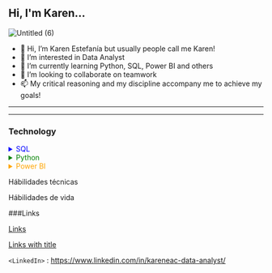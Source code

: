 ## Hi, I'm Karen...


![Untitled (6)](https://github.com/Karen-Aguilar/Karen-Aguilar/assets/151496907/40f5d922-25be-4bee-be8d-005e09ded809)



- 👋 Hi, I’m Karen Estefanía but usually people call me Karen!
- 👀 I’m interested in Data Analyst 
- 🌱 I’m currently learning Python, SQL, Power BI and others 
- 💞️ I’m looking to collaborate on teamwork
- 📫 My critical reasoning and my discipline accompany me to achieve my goals!
---
---
### Technology

<details>
  <summary style="color: blue;">SQL</summary>
  <summary style="color: blue;">SQL</summary>
  <p>Detalles sobre SQL</p>  <p>Detalles sobre SQL</p>
</details>

<details>
  <summary style="color: green;">Python</summary>
  <p>Detalles sobre Python</p>
</details>

<details>
  <summary style="color: orange;">Power BI</summary>
  <p>Detalles sobre Power BI</p>
</details>







Hábilidades técnicas

Hábilidades de vida


###Links

[Links](http://localhost/)

[Links with title](http://localhost/ "link title")

`<LinkedIn>` : <https://www.linkedin.com/in/kareneac-data-analyst/>


<!---
Karen-Aguilar/Karen-Aguilar is a ✨ special ✨ repository because its `README.md` (this file) appears on your GitHub profile.
You can click the Preview link to take a look at your changes.
--->

